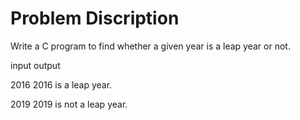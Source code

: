 # Problem Discription

Write a C program to find whether a given year is a leap year or not.


input 			 output

2016			2016 is a leap year.

2019			2019 is not a leap year.